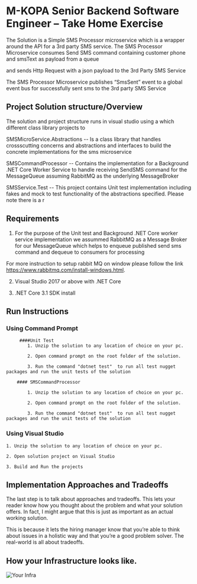 # M-KOPA Senior Backend Software Engineer – Take Home Exercise

The Solution is a Simple SMS Processor microservice which is a wrapper around the API for a 3rd
party SMS service. The SMS Processor Microservice consumes Send SMS command containing customer phone and smsText as payload from a queue 

and sends Http Request with a json payload to the 3rd Party SMS Service 

The SMS Processor Microservice publishes “SmsSent” event to a global event bus for successfully sent sms to the 3rd party SMS Service

## Project Solution structure/Overview

The solution and project structure runs in visual studio using a which different class library projects to 

SMSMicroService.Abstractions -- Is a class library that handles crossscutting concerns and abstractions and interfaces to build the concrete implementations for the sms microservice 

SMSCommandProcessor -- Contains the implementation for a Background .NET Core Worker Service to handle receiving SendSMS command for the MessageQueue assuming RabbitMQ as the underlying MessageBroker


SMSService.Test -- This project contains Unit test implementation including fakes and mock to test functionality of the abstractions specified. Please note there is a r

 
## Requirements

1. For the purpose of the Unit test and Background .NET Core worker service implementation we assummed RabbitMQ as a Message Broker for our MessageQueue which helps to enqueue published send sms command and dequeue to consumers for processing 
  
  For more instruction to setup rabbit MQ on window please follow the link https://www.rabbitmq.com/install-windows.html.
  
2. Visual Studio 2017 or above with .NET Core 

3. .NET Core 3.1 SDK install 
  


## Run Instructions

### Using Command Prompt 
		 ####Unit Test
		    1. Unzip the solution to any location of choice on your pc.
			
			2. Open command prompt on the root folder of the solution.
			
			3. Run the command "dotnet test"  to run all test nugget packages and run the unit tests of the solution

		#### SMSCommandProcessor

			1. Unzip the solution to any location of choice on your pc.
			
			2. Open command prompt on the root folder of the solution.
			
			3. Run the command "dotnet test"  to run all test nugget packages and run the unit tests of the solution
	
### Using Visual Studio

    1. Unzip the solution to any location of choice on your pc.
	
	2. Open solution project on Visual Studio
	
	3. Build and Run the projects
	

## Implementation Approaches and Tradeoffs

 
The last step is to talk about approaches and tradeoffs. This lets your reader know how you thought about the problem and what your solution offers. In fact, I might argue that this is just as important as an actual working solution.

This is because it lets the hiring manager know that you’re able to think about issues in a holistic way and that you’re a good problem solver. The real-world is all about tradeoffs.


## How your Infrastructure looks like.

![](interview-infra.png "Your Infra")
